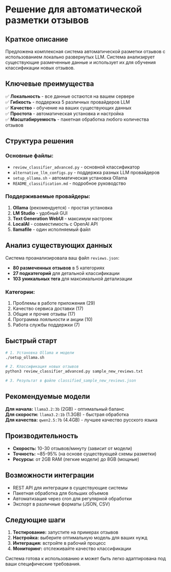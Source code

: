 # Решение для автоматической разметки отзывов

## Краткое описание

Предложена комплексная система автоматической разметки отзывов с использованием локально развернутых LLM. Система анализирует существующие размеченные данные и использует их для обучения классификации новых отзывов.

## Ключевые преимущества

✅ **Локальность** - все данные остаются на вашем сервере  
✅ **Гибкость** - поддержка 5 различных провайдеров LLM  
✅ **Качество** - обучение на ваших существующих данных  
✅ **Простота** - автоматическая установка и настройка  
✅ **Масштабируемость** - пакетная обработка любого количества отзывов  

## Структура решения

### Основные файлы:
- `review_classifier_advanced.py` - основной классификатор
- `alternative_llm_configs.py` - поддержка разных LLM провайдеров  
- `setup_ollama.sh` - автоматическая установка Ollama
- `README_classification.md` - подробное руководство

### Поддерживаемые провайдеры:
1. **Ollama** (рекомендуется) - простая установка
2. **LM Studio** - удобный GUI
3. **Text Generation WebUI** - максимум настроек
4. **LocalAI** - совместимость с OpenAI API
5. **llamafile** - один исполняемый файл

## Анализ существующих данных

Система проанализировала ваш файл `reviews.json`:
- **80 размеченных отзывов** в 5 категориях
- **27 подкатегорий** для детальной классификации
- **103 уникальных тега** для максимальной детализации

### Категории:
1. Проблемы в работе приложения (29)
2. Качество сервиса доставки (17) 
3. Общие и прочие отзывы (17)
4. Программа лояльности и акции (10)
5. Работа службы поддержки (7)

## Быстрый старт

```bash
# 1. Установка Ollama и модели
./setup_ollama.sh

# 2. Классификация новых отзывов
python3 review_classifier_advanced.py sample_new_reviews.txt

# 3. Результат в файле classified_sample_new_reviews.json
```

## Рекомендуемые модели

**Для начала:** `llama3.2:3b` (2GB) - оптимальный баланс  
**Для скорости:** `llama3.2:1b` (1.3GB) - быстрая обработка  
**Для качества:** `qwen2.5:7b` (4.4GB) - лучшее качество русского языка  

## Производительность

- **Скорость:** 10-30 отзывов/минуту (зависит от модели)
- **Точность:** ~85-95% (на основе существующей схемы разметки)
- **Ресурсы:** от 2GB RAM (легкие модели) до 8GB (мощные)

## Возможности интеграции

- REST API для интеграции в существующие системы
- Пакетная обработка для больших объемов
- Автоматизация через cron для регулярной обработки
- Экспорт в различные форматы (JSON, CSV)

## Следующие шаги

1. **Тестирование:** запустите на примерах отзывов
2. **Настройка:** выберите оптимальную модель для ваших нужд
3. **Интеграция:** встройте в рабочий процесс
4. **Мониторинг:** отслеживайте качество классификации

Система готова к использованию и может быть легко адаптирована под ваши специфические требования.